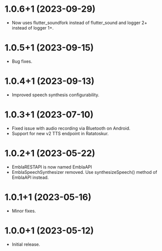 # 1.0.6+1 (2023-09-29)

* Now uses flutter_soundfork instead of flutter_sound and logger 2+ instead of logger 1+.

# 1.0.5+1 (2023-09-15)

* Bug fixes.

# 1.0.4+1 (2023-09-13)

* Improved speech synthesis configurability.

# 1.0.3+1 (2023-07-10)

* Fixed issue with audio recording via Bluetooth on Android.
* Support for new v2 TTS endpoint in Ratatoskur.

# 1.0.2+1 (2023-05-22)

* EmblaRESTAPI is now named EmblaAPI
* EmblaSpeechSynthesizer removed. Use synthesizeSpeech() method of EmblaAPI instead.

# 1.0.1+1 (2023-05-16)

* Minor fixes.

# 1.0.0+1 (2023-05-12)

* Initial release.
